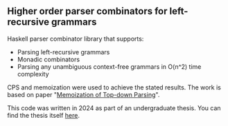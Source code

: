 ## Higher order parser combinators for left-recursive grammars

Haskell parser combinator library that supports:
* Parsing left-recursive grammars
* Monadic combinators
* Parsing any unambiguous context-free grammars in O(n^2) time complexity

CPS and memoization were used to achieve the stated results. The work is based on paper "[Memoization of Top-down Parsing](https://arxiv.org/pdf/cmp-lg/9504016)".

This code was written in 2024 as part of an undergraduate thesis. You can find the thesis itself [here](https://github.com/enotvtapke/cps-paper/blob/main/formal/ВКР_Ступников_А_С.pdf).
